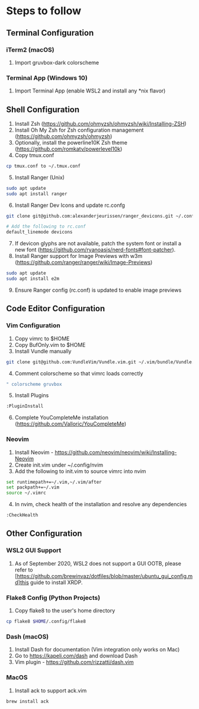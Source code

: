Steps to follow
===============

## Terminal Configuration

### iTerm2 (macOS)

1. Import gruvbox-dark colorscheme

### Terminal App (Windows 10)

1. Import Terminal App (enable WSL2 and install any *nix flavor)

## Shell Configuration

1. Install Zsh (https://github.com/ohmyzsh/ohmyzsh/wiki/Installing-ZSH)
2. Install Oh My Zsh for Zsh configuration management (https://github.com/ohmyzsh/ohmyzsh)
3. Optionally, install the powerline10K Zsh theme (https://github.com/romkatv/powerlevel10k)
4. Copy tmux.conf 
```sh
cp tmux.conf to ~/.tmux.conf
```
5. Install Ranger (Unix)
```sh
sudo apt update
sudo apt install ranger
```
6. Install Ranger Dev Icons and update rc.confg
```sh
git clone git@github.com:alexanderjeurissen/ranger_devicons.git ~/.config/ranger/plugins/ranger_devicons

# Add the following to rc.conf
default_linemode devicons
```
7. If devicon glyphs are not available, patch the system font or install a new font (https://github.com/ryanoasis/nerd-fonts#font-patcher).
8. Install Ranger support for Image Previews with w3m (https://github.com/ranger/ranger/wiki/Image-Previews)
```sh
sudo apt update
sudo apt install e2m
```
9. Ensure Ranger config (rc.conf) is updated to enable image previews

## Code Editor Configuration

### Vim Configuration

1. Copy vimrc to $HOME
2. Copy BufOnly.vim to $HOME
3. Install Vundle manually 
```sh
git clone git@github.com:VundleVim/Vundle.vim.git ~/.vim/bundle/Vundle.vim 
```
4. Comment colorscheme so that vimrc loads correctly
```sh
" colorscheme gruvbox
```
5. Install Plugins
```sh
:PluginInstall
```
6. Complete YouCompleteMe installation (https://github.com/Valloric/YouCompleteMe)

### Neovim

1. Install Neovim - https://github.com/neovim/neovim/wiki/Installing-Neovim
2. Create init.vim under ~/.config/nvim 
3. Add the following to init.vim to source vimrc into nvim
```sh
set runtimepath+=~/.vim,~/.vim/after
set packpath+=~/.vim
source ~/.vimrc
```
4. In nvim, check health of the installation and resolve any dependencies
```sh
:CheckHealth
```

## Other Configuration

### WSL2 GUI Support

1. As of September 2020, WSL2 does not support a GUI OOTB, please refer to [https://github.com/brewinvaz/dotfiles/blob/master/ubuntu_gui_config.md]this guide to install XRDP.

### Flake8 Config (Python Projects)

1. Copy flake8 to the user's home directory
```sh
cp flake8 $HOME/.config/flake8
```

### Dash (macOS)

1. Install Dash for documentation (Vim integration only works on Mac)
2. Go to https://kapeli.com/dash and download Dash
3. Vim plugin - https://github.com/rizzatti/dash.vim

### MacOS

1. Install ack to support ack.vim
```sh
brew install ack
```

